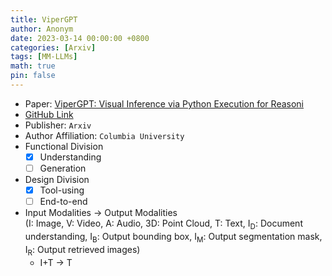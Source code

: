 ```yaml
---
title: ViperGPT
author: Anonym
date: 2023-03-14 00:00:00 +0800
categories: [Arxiv]
tags: [MM-LLMs]
math: true
pin: false
---
```


- Paper: [ViperGPT: Visual Inference via Python Execution for Reasoni](https://arxiv.org/abs/2303.08128)
- [GitHub Link](https://github.com/cvlab-columbia/viper)
- Publisher: `Arxiv`
- Author Affiliation: `Columbia University`
- Functional Division
  + [x] Understanding
  + [ ] Generation
- Design Division
  + [x] Tool-using
  + [ ] End-to-end
- Input Modalities $\rightarrow$ Output Modalities <br />(I: Image, V: Video, A: Audio, 3D: Point Cloud, T: Text, I<sub>D</sub>: Document understanding, I<sub>B</sub>: Output bounding box, I<sub>M</sub>: Output segmentation mask, I<sub>R</sub>: Output retrieved images)
  + I+T $\rightarrow$ T
